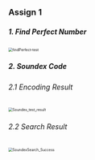 ### Assign 1

##### 1. Find Perfect Number

<img src="D:\Folder\Learn\CS106B\ch1\Assign-1\assets\findPerfect-test.png" alt="findPerfect-test" style="zoom: 50%;" />



##### 2. Soundex Code

###### 2.1 Encoding Result

<img src="D:\Folder\Learn\CS106B\ch1\Assign-1\assets\Soundex_test_result.png" alt="Soundex_test_result" style="zoom:50%;" />

###### 2.2 Search Result

<img src="D:\Folder\Learn\CS106B\ch1\Assign-1\assets\SoundexSearch_Success.png" alt="SoundexSearch_Success" style="zoom: 50%;" />